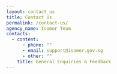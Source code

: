 ```yaml
---
layout: contact_us
title: Contact Us
permalink: /contact-us/
agency_name: Isomer Team
contacts:
  - content:
      - phone: ""
      - email: support@isomer.gov.sg
      - other: ""
    title: General Enquiries & Feedback
---
```

